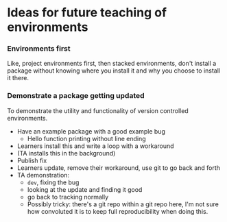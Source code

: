 # Ideas for future teaching of environments

### Environments first

Like, project environments first, then stacked environments, don't install a
package without knowing where you install it and why you choose to install it
there.

### Demonstrate a package getting updated

To demonstrate the utility and functionality of version controlled environments.

- Have an example package with a good example bug
    - Hello function printing without line ending
- Learners install this and write a loop with a workaround
- (TA installs this in the background)
- Publish fix
- Learners update, remove their workaround, use git to go back and forth
- TA demonstration:
    - `dev`, fixing the bug
    - looking at the update and finding it good
    - go back to tracking normally
    - Possibly tricky: there's a git repo within a git repo here, I'm not sure
      how convoluted it is to keep full reproducibility when doing this.

